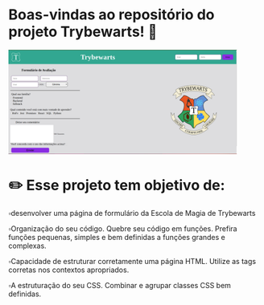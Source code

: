 # Boas-vindas ao repositório do projeto Trybewarts! 🏰️

<img src="https://github.com/WilliamNunes905/Projeto-Trybewarts/blob/main/Imagem%20projeto.png" alt="imagem.png" style="max-width: 90%;">

# ✏️  Esse projeto tem objetivo de:

 ▫️desenvolver uma página de formulário da Escola de Magia de Trybewarts<br>

▫️Organização do seu código. Quebre seu código em funções. Prefira funções pequenas, simples e bem definidas a funções grandes e complexas.<br>

▫️Capacidade de estruturar corretamente uma página HTML. Utilize as tags corretas nos contextos apropriados. <br>

▫️A estruturação do seu CSS. Combinar e agrupar classes CSS bem definidas.<br>


<br>

